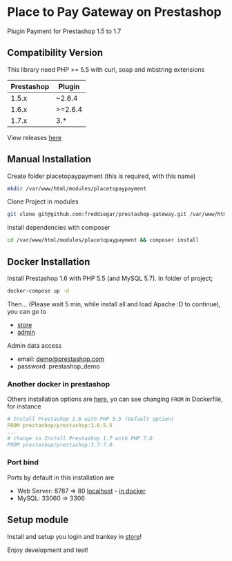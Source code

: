 # Place to Pay Gateway on Prestashop

Plugin Payment for Prestashop 1.5 to 1.7

## Compatibility Version

This library need PHP >= 5.5 with curl, soap and mbstring extensions

| Prestashop | Plugin   |
|------------|----------|
| 1.5.x      | ~2.6.4   |
| 1.6.x      | \>=2.6.4 |
| 1.7.x      | 3.*      |

View releases [here][link-releases]

[link-releases]: https://github.com/freddiegar/prestashop-gateway/releases 

## Manual Installation

Create folder placetopaypayment (this is required, with this name)
```bash
mkdir /var/www/html/modules/placetopaypayment
```

Clone Project in modules 
```bash
git clone git@github.com:freddiegar/prestashop-gateway.git /var/www/html/modules/placetopaypayment
```

Install dependencies with composer
```bash
cd /var/www/html/modules/placetopaypayment && composer install
```

## Docker Installation

Install Prestashop 1.6 with PHP 5.5 (and MySQL 5.7). In folder of project;
 
```bash
docker-compose up -d
```

Then... (Please wait 5 min, while install all and load Apache :D to continue), you can go to
 
- [store](http://localhost:8787)
- [admin](http://localhost:8787/adminstore) 

Admin data access
 
- email: demo@prestashop.com
- password :prestashop_demo

### Another docker in prestashop

Others installation options are [here](https://store.docker.com/community/images/prestashop/prestashop), yo can see changing `FROM` in Dockerfile, for instance

```yaml
# Install Prestashop 1.6 with PHP 5.5 (Default option)
FROM prestashop/prestashop:1.6-5.5
...
# change to Install Prestashop 1.7 with PHP 7.0
FROM prestashop/prestashop:1.7-7.0
``` 

### Port bind

Ports by default in this installation are

- Web Server: 8787 => 80 [localhost](http://localhost:8787) - [in docker](http://ip_address)
- MySQL: 33060 => 3306

## Setup module

Install and setup you login and trankey in [store](http://localhost:8787/adminstore)!

Enjoy development and test!